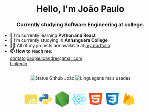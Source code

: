 <h1 align="center">Hello, I'm João Paulo</h1>
<h3 align="center">Currently studying Software Engineering at college.</h3>

- 🔭 I’m currently learning **Python and React**
- 🌱 I’m currently studying in **Anhanguera College**
- 👨‍💻 All of my projects are available at [my portfolio](https://vortexzjs.github.io)
- **📫 How to reach me:** <br/>
contatojoaopauloandre@gmail.com <br/>
[Linkedin](https://www.linkedin.com/in/joaopauloandre/) 

<br/>
<div align="center">
<img width="450em" alt="Status Github João" src="https://github-readme-stats.vercel.app/api?username=vortexzjs&show_icons=true&theme=radical" />
<img width="380em" alt="Linguagens mais usadas" src="https://github-readme-stats.vercel.app/api/top-langs/?username=vortexzjs&layout=compact&theme=radical"/>
</div><br/>

<div align="center" style="display: inline_block; top: -300;"><br>
  <img align="center" alt="javascript-icon" height="30" width="40" src="https://raw.githubusercontent.com/devicons/devicon/master/icons/javascript/javascript-plain.svg">
  <img align="center" alt="Python-icon" height="40" width="50" src="https://raw.githubusercontent.com/devicons/devicon/master/icons/python/python-original.svg">
  <img align="center" alt="nodejs-icon" heigth="40" width="50" src="https://raw.githubusercontent.com/devicons/devicon/master/icons/nodejs/nodejs-original.svg" />
  <img align="center" alt="React-icon" height="40" width="50" src="https://raw.githubusercontent.com/devicons/devicon/master/icons/react/react-original.svg">
  <img align="center" alt="HTML-icon" height="40" width="50" src="https://raw.githubusercontent.com/devicons/devicon/master/icons/html5/html5-original.svg">
  <img align="center" alt="CSS-icon" height="40" width="50" src="https://raw.githubusercontent.com/devicons/devicon/master/icons/css3/css3-original.svg">
  <img align="center" alt="firebase-icon" height="40" width="50" src="https://raw.githubusercontent.com/devicons/devicon/master/icons/firebase/firebase-original.svg">
</div>
